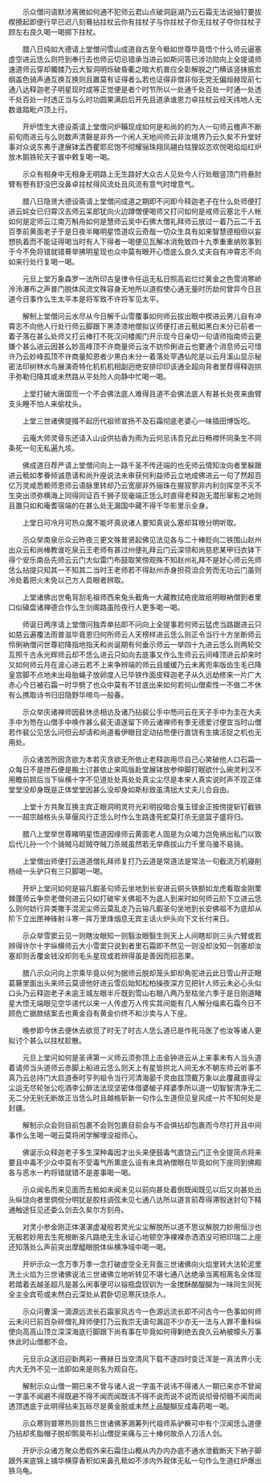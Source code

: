 <!-- { "loadSidebar": true } -->
　　示众僧问语默涉离微如何通不犯师云君山点破洞庭湖乃云石霜无法说抽钉要拔楔撩起即便行早已迟八刻蓦拈拄杖云你有拄杖子与你拄杖子你无拄杖子夺你拄杖子顾左右良久喝一喝掷下拄杖。

　　腊八日纯如大德请上堂僧问雪山成道自古至今秪如世尊毕竟悟个什么师云逼塞虚空进云恁么则符到奉行去也师云切忌错承当进云如斯问答已涉功勋向上全提请师速道师云穿却髑髅乃云大智洞明烁破昏衢之暗大机普应全彰解脱之门横该竖抹振宏纲盖色骑声通互换互换则且置莫有证得者么若也证得非僧非俗无党无偏烜赫现前七通八达释迦老子明星现时成等正觉便是者个时节所以一处通千处百处一时通一处透千处百处一时透正当与么时功圆果满启后开先且道承谁恩力卓拄杖云经天纬地人无数谁踏毗卢顶上行。

　　开炉悟生大德设斋请上堂僧问炉鞴现成如何是和尚的的为人一句师云檐声不断前旬雨进云与么则数声清磬是非外一个闲人天地间师云非汝境界乃云久矣不升堂好事对众说东弗于逮展钵盂西瞿耶尼饱不彻耀骊珠翔凤翮白牯狸奴恣欢悦喝焰焰红炉放木鹅铁轮天子寰中敕复喝一喝。

　　示众有相身中无相身无明路上无生路好大众古人见处今人行处眼竖顶门符悬肘臂有卷有舒没巴没鼻卓拄杖得风流处且风流有意气时增意气。

　　腊八日隐贤大德设斋请上堂僧问成道之期即不问即今释迦老子在什么处师便打进云姹女已归霄汉去师云呆郎犹向火边蹲僧便喝师又打问如何是戒师云塞北千人帐如何是定师云江南万斛舟如何是慧师云吴中石佛大僧礼拜师云放过一着乃云二千五百季前黄面老子于是日夜半睹明星悟道叹云奇哉一切众生具有如来智慧德相但以妄想执着而不能证得喝当时有人下得者一喝便见瓦解冰消免致四十九季重重纳败事到于今不免将错就错蓦举拂明星现也众中莫有眼开心悟底么良久丈夫自有冲霄志不向如来行处行复喝一喝。

　　元旦上堂万象森罗一法所印古皇律令任运无私日照高岩烂烂黄金之色雪消寒峤泠泠瀑布之声普门脱体风流文殊容身无地所以道假使心通无量时历劫何曾异今日且道今日事作么生太平本是将军致不许将军见太平。

　　解制上堂僧问云水尽从今日解千山雪覆事如何师云拔出眼中楔进云男儿自有冲霄志不向他人行处行师云脚跟下黑漆漆地僧拟议师便打进云秪如黑白未分已前者一着子落在甚么处师又打云棒打不死汉问楼阁门开示现今日亲切一句请师指南师云更嫌个甚么进云因甚么妙高峰顶不许商量师云汝不妨伶俐进云也要通个消息师云可惜许乃云妙峰孤顶不许商量知恩者少黑白未分一着落处罕遇仙陀是以云月溪山显示秘密法印树林水鸟展演奇特化机机机相副迥绝安排印印该通全超向背者里荐得释迦拱手弥勒归降其或未然路从平处险人向静中忙喝一喝。

　　上堂打破大唐国觅一个不会佛法底人难得且道不会佛法底人有甚长处夜来曲臂支头睡不怕人来偷枕头。

　　上堂三世诸佛提掇不起历代祖师宣扬不及石霜彻底老婆心一味插田博饭吃。

　　云庵大师灵骨东还请入山设供拈香为雨为云何忌讳吾兄此日畅襟怀同条生不同条死一句无私遍九垓。

　　佛成道日荐严请上堂僧问向上一路千圣不传还端的也无师云情知汝向者里躲跟进云秪如孝眷倾诚恳请和尚升座说法未审获何利益师云立地成佛进云一句了然超百亿万灵咸悉赖师恩师云语脉里转却乃云宽廓非外骊珠在握寂寥非内利剑挥空不灭不生突出须弥横海上同得同证百千狮子现毫端正恁么时直得老释迦无潜形窜影之地则且置只如和庵耆宿端的在甚么处无漏国中藏不得千华影里示全身。

　　上堂日可冷月可热众魔不能坏真说诸人要知真说么塞却耳根分明听取。

　　示众举南泉示众云昨夜三更文殊普贤起佛见法见各与二十棒贬向二铁围山赵州出众云和尚棒教谁吃泉云王老师有甚过州便礼拜云门云深领和尚慈悲某甲归衣钵下得个安乐南岳先师云云门大似雷门布鼓取笑傍观殊不知赵州礼拜不是好心师云先师恁么拈提只知其一不知其二当时王老师若不得赵州赤身担荷洎合劳而无功云门虽则冷处着把火未免以己方人具眼者辨取。

　　上堂诸佛出世龟背刮毛祖师西来兔头截角一大藏教拭疮疣故纸明眼衲僧到者里口似磉盘诸禅德合作么生剑阁路虽险夜行人更多喝一喝。

　　师诞日两序请上堂僧问独弄单拈即不问向上全提事若何师云猛虎当路踞进云只如慈云遍覆法雨普滋毕竟恩归何所师云人天榜样进云恁么则正令当行十方坐断师云伶俐衲僧问世尊初降指地指天和尚诞期有何垂示师云一举四十九进云恁么则两轮交互照千古永光辉师云却不恁么进云只如向去底事又作么生师云云间峰顶进云却来时又如何师云月在波心进云若不上来争辨端的师云且缓缓乃云未离兜率版齿生毛已降皇宫脚不点地未出母胎蝇子放卵度人已毕铁作面皮释迦老子从久远劫修来一片广大赤心今日被石霜一时华劈了也众中莫有不甘底出来如何若何山僧索性一不做二不休有么携取诗书归旧隐野华啼鸟一般春。

　　示众举庆诸禅师因裴休丞相访及诸乃拈裴公手中笏问云在天子手中为圭在大夫手中为笏在山僧手中唤作甚么裴无语遂留下师云诸禅师有季无德爱讨便宜当时山僧若作裴公见恁么问但云却请和尚道看伊眼目定动拈笏便行直饶有生擒活捉之机也无用处。

　　示众诸苦所因贪欲为本若灭贪欲无所依止老释迦用尽自己心笑破他人口石霜一众每日不是抴石便是搬土讨甚依止来鸣版赴堂展钵放参伸脚打眠欲什么碗灵利汉不用瞻前顾后当下纵横十字不见道处处真处处真尘尘尽是本来人真实说时声不现正体堂堂没却身既是正体堂堂因甚么没却身如斯标致虽清拙大丈夫儿合自由。

　　上堂十方共聚互换主宾正眼洞明灵符光彩明投暗合戛玉铿金正按傍提斩钉截铁一一超宗越格头头草偃风行正恁么时作么生路逢死蛇莫打杀无底篮子盛将归。

　　腊八上堂举世尊睹明星悟道因缘师云黄面老人固是为众竭力岂免祸出私门以致后代儿孙一个个骑贼马趁贼夺贼刀杀贼虽然若无举鼎拔山力千里乌骓不易骑。

　　上堂僧出师便打云道道僧礼拜师复打乃云道是常道法是常法一句截流万机寝削杨岐一头驴只有三只脚喝一喝。

　　开炉上堂问如何是镕凡鍜圣句师云坐地到长安进云铜头铁额如龙虎看取金刚栗棘蓬师云争奈老僧何进云只如打破牢关佛祖不为底人到来时如何师云阶下立进云恁么则何妨行异类撒手混泥尘师云莫乱走乃云镕凡鍜圣句坐地到长安佛祖不为底却从阶下立出匣神锋射斗寒一挥万里烽烟息无宾主话火炉头向下文长付来日。

　　示众举雪窦云见一则瞎汝眼知一则翳汝眼翳生则天上人间瞎却则三头六臂或若辨得许尔十字纵横师云大小雪窦只说到者里石霜即不然见一则没却汝知一则塞却汝塞却则舌覆金钱没却则毛头星现或若辨得虽是善因而招恶果。

　　腊八示众问向上宗乘毕竟以何为据师云脱却笼头卸却角驼进云此日雪山开正眼葛藤里面出头来师云莫谤他好进云雪后始知松柏操夜深方见把针人师云未必心头似口头乃云释迦老子未逾王城左眼半斤既到雪山右眼八两乃至枯坐六季于是日刚道睹星大悟无端眼见空华递代以来一人传虚万人传实其间能有几人解分缁素石霜今日不顾危亡据款结案去也黄金自有黄金价终不和沙卖与人下座。

　　晚参即今休去便休去欲觅了时无了时古人恁么道已是作死马医了也汝等诸人更拟讨个甚么以拄杖趁散。

　　元旦上堂问如何是圣谛第一义师云须弥顶上击金钟进云从上来事未有人当头道着请师当头道师云赤脚上船进云恁么则天上有星皆拱北人间无水不朝东师云听事不真乃云总持门大启道泰时亨列祖令当行河清海晏千灵由兹顶戴万象以此覆藏直得尘尘运无尽轮张公吃酒李公醉法法现坚密体借婆帔子拜婆季所以道一切智智清净无二无二分无别无断故正当恁么时且越格斩新一句作么生道但见皇风成一片不知何处是封疆。

　　解制示众会则目前包裹不会则包裹目前会与不会俱拈却包裹而今尽打开且中间事作么生喝一喝云莫将闲学解埋没祖师心。

　　佛诞示众释迦老子多生深种毒因才出头来便鼓毒气直饶云门正令全提简点将来要且中毒不少众中莫有不受毒气所熏底么设有未具衲僧眼在毕竟如何下座同到佛殿各与恶水一杓将错就错不是差事喝一喝。

　　示众闻名而来见面而去秪如未闻未见以前向甚处着倒既闻既见以后又向甚处出头纵饶向者里倜傥分明犹是胶柱调弦未见七通八达所以道言前荐得滞彀迷封句下精通触途狂见还委么剑去久矣尔方刻舟。

　　对灵小参金刚正体湛湛虚凝般若灵光尘尘解脱所以道不思议解脱力妙用恒沙也无极若妙用去生死根断圣凡路绝无生永证心地顿空净裸裸赤洒洒没可把印瑞二上座还知落处么声前突出摩醯眼脱体纵横净域中喝一喝。

　　开炉示众一念万季万季一念打破虚空全无背面三世诸佛向火焰里转大法轮泥里洗土火焰为三世诸佛说法三世诸佛立地听转见不堪七通八达绝承当离相离名全体现若踏着去越圣超凡是甚么闲事便可以镕瓶盘钗钏为一金搅酥酪醍醐为一味同生同死全主全宾苟或未然白云深处从君卧切忌寒灰烧杀人。

　　示众问曹溪一滴源远流长石霜家风古今一色源远流长即不问古今一色事如何师云未问已前百杂碎僧礼拜师便打乃云我宗无语句漏逗不少亦无一法与人罪不重科纵使向高高山顶立深深海底行脚跟下尚有事在毕竟如何得剿绝去良久云衲被幪头万事休此时山僧都不会。

　　元旦示众送旧迎新两彩一赛赫日当空清风下载不逐四时变迁浑是一真法界小无内大无外不见一法即如来是则名为观自在。

　　解制示众山僧一期已来不曾与诸人说一字虽不说讳不得诸人一期已来亦不曾闻一字虽不闻避不得既避不得不闻而闻既讳不得不说而说不说而说彻骨彻髓不闻而闻透顶透底于此明得拈来瓦砾尽是黄金脱或未然上品醍醐反成毒药喝一喝。

　　示众寒则普寒热则普热三世诸佛茅溷筹列代祖师系驴橛可中有个汉闻恁么道便乃拈却炙脂帽子脱却鹘臭布衫山僧捉来痛与三十棒何故杀人刀活人剑。

　　开炉示众诸方聚众悉假外来石霜住山概从内办内办底不通水泄截断天下衲子脚跟外来底锦上铺华横穿香积如来鼻孔秪如不涉内外觌体无私一句作么生道红炉爆出铁乌龟。

